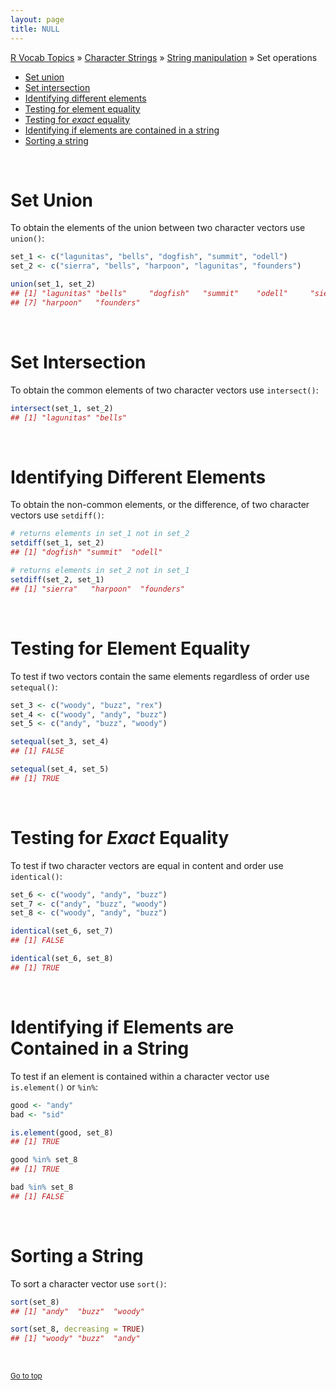 ```yaml
---
layout: page
title: NULL
---
```


[R Vocab Topics](index) &#187; [Character Strings](characters) &#187; [String manipulation](string_manipulation) &#187; Set operations

* <a href="#union">Set union</a>
* <a href="#intersect">Set intersection</a>
* <a href="#setdiff">Identifying different elements</a>
* <a href="#equality">Testing for element equality</a>
* <a href="#exact_equality">Testing for *exact* equality</a>
* <a href="#in_element">Identifying if elements are contained in a string</a>
* <a href="#sort">Sorting a string</a>

<br>


<a name="union"></a>

# Set Union
To obtain the elements of the union between two character vectors use `union()`:

```r
set_1 <- c("lagunitas", "bells", "dogfish", "summit", "odell")
set_2 <- c("sierra", "bells", "harpoon", "lagunitas", "founders")

union(set_1, set_2)
## [1] "lagunitas" "bells"     "dogfish"   "summit"    "odell"     "sierra"   
## [7] "harpoon"   "founders"
```

<br>

<a name="intersect"></a>

# Set Intersection
To obtain the common elements of two character vectors use `intersect()`:

```r
intersect(set_1, set_2)
## [1] "lagunitas" "bells"
```

<br>

<a name="setdiff"></a>

# Identifying Different Elements
To obtain the non-common elements, or the difference, of two character vectors use `setdiff()`:

```r
# returns elements in set_1 not in set_2
setdiff(set_1, set_2)
## [1] "dogfish" "summit"  "odell"

# returns elements in set_2 not in set_1
setdiff(set_2, set_1)
## [1] "sierra"   "harpoon"  "founders"
```

<br>

<a name="equality"></a>

# Testing for Element Equality
To test if two vectors contain the same elements regardless of order use `setequal()`:

```r
set_3 <- c("woody", "buzz", "rex")
set_4 <- c("woody", "andy", "buzz")
set_5 <- c("andy", "buzz", "woody")

setequal(set_3, set_4)
## [1] FALSE

setequal(set_4, set_5)
## [1] TRUE
```

<br>

<a name="exact_equality"></a>

# Testing for *Exact* Equality
To test if two character vectors are equal in content and order use `identical()`:

```r
set_6 <- c("woody", "andy", "buzz")
set_7 <- c("andy", "buzz", "woody")
set_8 <- c("woody", "andy", "buzz")

identical(set_6, set_7)
## [1] FALSE

identical(set_6, set_8)
## [1] TRUE
```

<br>

<a name="in_element"></a>

# Identifying if Elements are Contained in a String
To test if an element is contained within a character vector use `is.element()` or `%in%`:

```r
good <- "andy"
bad <- "sid"

is.element(good, set_8)
## [1] TRUE

good %in% set_8
## [1] TRUE

bad %in% set_8
## [1] FALSE
```

<br>

<a name="sort"></a>

# Sorting a String
To sort a character vector use `sort()`:

```r
sort(set_8)
## [1] "andy"  "buzz"  "woody"

sort(set_8, decreasing = TRUE)
## [1] "woody" "buzz"  "andy"
```

<br>

<small><a href="#">Go to top</a></small>
